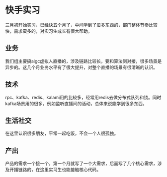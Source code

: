 # 快手实习

三月初开始实习，已经快五个月了，中间学到了蛮多东西的，部门整体节奏比较快，需求蛮多的，对实习生成长有很大帮助。

## 业务
我们组主要搞aigc虚拟人直播的，涉及链路比较长，要和算法侧对接，很多场景是异步的。这几个月业务水平有了很大提升，对整个直播的场景有很清晰的认识。

## 技术
rpc、kafka、redis、kalami用的比较多，经常用redis去做分布式队列和锁。同时kafka场景用的很多，例如监听直播间的活动，总体来说能学到很多东西。

## 生活社交
在这里认识很多朋友，平常一起吃饭，不会一个人很孤独。

## 产出
产品的需求一个接一个，第一个月就写了一个大需求，后面写了几个核心需求，涉及开播链路的，在这里实习生也能接触核心代码。